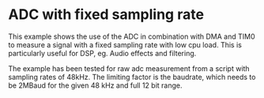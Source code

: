 # ADC with fixed sampling rate

This example shows the use of the ADC in combination with DMA and TIM0 to measure a signal with a fixed sampling rate with low cpu load. This is particularly useful for DSP, eg. Audio effects and filtering. 

The example has been tested for raw adc measurement from a script with sampling rates of 48kHz. The limiting factor is the baudrate, which needs to be 2MBaud for the given 48 kHz and full 12 bit range.